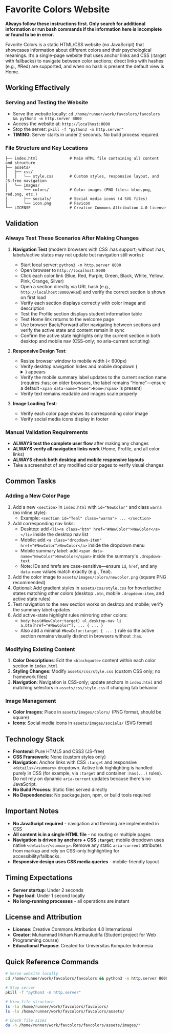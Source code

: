 # Favorite Colors Website

**Always follow these instructions first. Only search for additional information or run bash commands if the information here is incomplete or found to be in error.**

Favorite Colors is a static HTML/CSS website (no JavaScript) that showcases information about different colors and their psychological meanings. It’s a single-page website that uses anchor links and CSS (:target with fallbacks) to navigate between color sections; direct links with hashes (e.g., #Red) are supported, and when no hash is present the default view is Home.

## Working Effectively

### Serving and Testing the Website
- Serve the website locally: `cd /home/runner/work/favcolors/favcolors && python3 -m http.server 8000`
- Access the website at: `http://localhost:8000`
- Stop the server: `pkill -f "python3 -m http.server"`
- **TIMING**: Server starts in under 2 seconds. No build process required.

### File Structure and Key Locations
```
├── index.html              # Main HTML file containing all content and structure
├── assets/
│   ├── css/
│   │   └── style.css       # Custom styles, responsive layout, and JS-free navigation
│   └── images/
│       └── colors/         # Color images (PNG files: blue.png, red.png, etc.)
│       ├── socials/        # Social media icons (4 SVG files)
│       └── icon.png        # Favicon
└── LICENSE                 # Creative Commons Attribution 4.0 license
```

## Validation

### Always Test These Scenarios After Making Changes
1. **Navigation Test** (modern browsers with CSS :has support; without :has, labels/active states may not update but navigation still works):
   - Start local server: `python3 -m http.server 8000`
   - Open browser to `http://localhost:8000`
   - Click each color link (Blue, Red, Purple, Green, Black, White, Yellow, Pink, Orange, Silver)
   - Open a section directly via URL hash (e.g., `http://localhost:8000/#Red`) and verify the correct section is shown on first load
   - Verify each section displays correctly with color image and description
   - Test the Profile section displays student information table
   - Test Home link returns to the welcome page
   - Use browser Back/Forward after navigating between sections and verify the active state and content remain in sync
   - Confirm the active state highlights only the current section in both desktop and mobile nav (CSS-only; no aria-current scripting)

2. **Responsive Design Test**:
   - Resize browser window to mobile width (< 600px)
   - Verify desktop navigation hides and mobile dropdown (<details>/<summary>) appears
   - Verify the mobile summary label updates to the current section name (requires :has; on older browsers, the label remains “Home”—ensure a default `<span data-name="Home">Home</span>` is present)
   - Verify text remains readable and images scale properly

3. **Image Loading Test**:
   - Verify each color page shows its corresponding color image
   - Verify social media icons display in footer

### Manual Validation Requirements
- **ALWAYS test the complete user flow** after making any changes
- **ALWAYS verify all navigation links work** (Home, Profile, and all color links)
- **ALWAYS check both desktop and mobile responsive layouts**
- Take a screenshot of any modified color pages to verify visual changes

## Common Tasks

### Adding a New Color Page
1. Add a new `<section>` in `index.html` with `id="NewColor"` and class `warna` (no inline style):
   - Example: `<section id="Teal" class="warna"> ... </section>`
2. Add corresponding nav links:
   - Desktop: add `<li><a class="btn" href="#NewColor">NewColor</a></li>` inside the desktop nav list
   - Mobile: add `<a class="dropdown-item" href="#NewColor">NewColor</a>` inside the dropdown menu
   - Mobile summary label: add `<span data-name="NewColor">NewColor</span>` inside the summary's `.dropdown-text`
   - Note: IDs and hrefs are case-sensitive—ensure `id`, `href`, and any `data-name` values match exactly (e.g., Teal).
3. Add the color image to `assets/images/colors/newcolor.png` (square PNG recommended)
4. Optional: Add gradient styles in `assets/css/style.css` for hover/active states matching other colors (desktop `.btn`, mobile `.dropdown-item`, and active state rules)
5. Test navigation to the new section works on desktop and mobile; verify the summary label updates
6. Add active-state highlight rules mirroring other colors:
   - `body:has(#NewColor:target) ul.desktop-nav li a.btn[href="#NewColor"], ... { ... }`
   - Also add a minimal `#NewColor:target { ... }` rule so the active section remains visually distinct in browsers without `:has`.

### Modifying Existing Content
1. **Color Descriptions**: Edit the `<blockquote>` content within each color section in `index.html`
2. **Styling Changes**: Modify `assets/css/style.css` (custom CSS only; no framework files)
3. **Navigation**: Navigation is CSS-only; update anchors in `index.html` and matching selectors in `assets/css/style.css` if changing tab behavior

### Image Management
- **Color Images**: Place in `assets/images/colors/` (PNG format, should be square)
- **Icons**: Social media icons in `assets/images/socials/` (SVG format)

## Technology Stack
- **Frontend**: Pure HTML5 and CSS3 (JS-free)
- **CSS Framework**: None (custom styles only)
- **Navigation**: Anchor links with CSS `:target` and responsive `<details>/<summary>` dropdown. Active link highlighting is handled purely in CSS (for example, via `:target` and container `:has(...)` rules). Do not rely on dynamic `aria-current` updates because there's no JavaScript.
- **No Build Process**: Static files served directly
- **No Dependencies**: No package.json, npm, or build tools required

## Important Notes
- **No JavaScript required** - navigation and theming are implemented in CSS
- **All content is in a single HTML file** - no routing or multiple pages
- **Navigation is driven by anchors + CSS `:target`**; mobile dropdown uses native `<details>/<summary>`. Remove any static `aria-current` attributes from markup and rely on CSS-only highlighting for accessibility/fallbacks.
- **Responsive design uses CSS media queries** - mobile-friendly layout

## Timing Expectations
- **Server startup**: Under 2 seconds
- **Page load**: Under 1 second locally
- **No long-running processes** - all operations are instant

## License and Attribution
- **License**: Creative Commons Attribution 4.0 International
- **Creator**: Muhammad Irkham Nurmauludifa (Student project for Web Programming course)
- **Educational Purpose**: Created for Universitas Komputer Indonesia

## Quick Reference Commands
```bash
# Serve website locally
cd /home/runner/work/favcolors/favcolors && python3 -m http.server 8000

# Stop server
pkill -f "python3 -m http.server"

# View file structure
ls -la /home/runner/work/favcolors/favcolors/
ls -la /home/runner/work/favcolors/favcolors/assets/

# Check file sizes
du -h /home/runner/work/favcolors/favcolors/assets/images/*
```